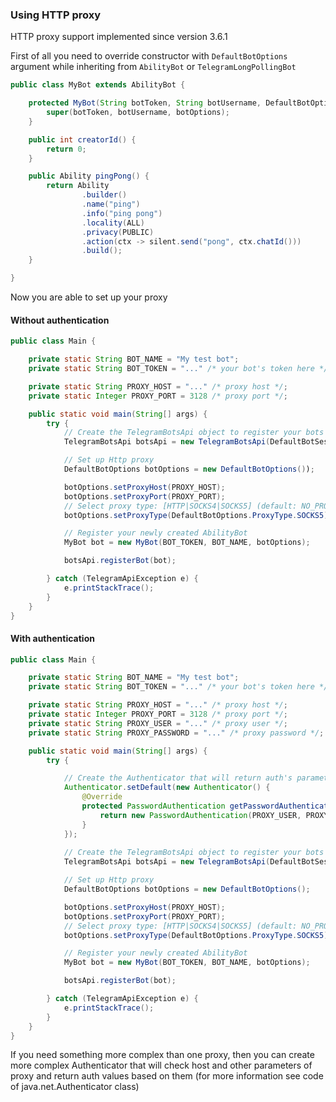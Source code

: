### Using HTTP proxy

HTTP proxy support implemented since version 3.6.1

First of all you need to override constructor with `DefaultBotOptions` argument while inheriting from `AbilityBot` or `TelegramLongPollingBot`

```java
public class MyBot extends AbilityBot {

    protected MyBot(String botToken, String botUsername, DefaultBotOptions botOptions) {
        super(botToken, botUsername, botOptions);
    }

    public int creatorId() {
        return 0;
    }

    public Ability pingPong() {
        return Ability
                .builder()
                .name("ping")
                .info("ping pong")
                .locality(ALL)
                .privacy(PUBLIC)
                .action(ctx -> silent.send("pong", ctx.chatId()))
                .build();
    }

}
```

Now you are able to set up your proxy

#### Without authentication

```java
public class Main {

    private static String BOT_NAME = "My test bot";
    private static String BOT_TOKEN = "..." /* your bot's token here */;

    private static String PROXY_HOST = "..." /* proxy host */;
    private static Integer PROXY_PORT = 3128 /* proxy port */;

    public static void main(String[] args) {
        try {
            // Create the TelegramBotsApi object to register your bots
            TelegramBotsApi botsApi = new TelegramBotsApi(DefaultBotSessioin.class);

            // Set up Http proxy
            DefaultBotOptions botOptions = new DefaultBotOptions());            

            botOptions.setProxyHost(PROXY_HOST);
            botOptions.setProxyPort(PROXY_PORT);
            // Select proxy type: [HTTP|SOCKS4|SOCKS5] (default: NO_PROXY)
            botOptions.setProxyType(DefaultBotOptions.ProxyType.SOCKS5);

            // Register your newly created AbilityBot
            MyBot bot = new MyBot(BOT_TOKEN, BOT_NAME, botOptions);

            botsApi.registerBot(bot);

        } catch (TelegramApiException e) {
            e.printStackTrace();
        }
    }
}

```


#### With authentication

```java
public class Main {

    private static String BOT_NAME = "My test bot";
    private static String BOT_TOKEN = "..." /* your bot's token here */;

    private static String PROXY_HOST = "..." /* proxy host */;
    private static Integer PROXY_PORT = 3128 /* proxy port */;
    private static String PROXY_USER = "..." /* proxy user */;
    private static String PROXY_PASSWORD = "..." /* proxy password */;

    public static void main(String[] args) {
        try {

            // Create the Authenticator that will return auth's parameters for proxy authentication
            Authenticator.setDefault(new Authenticator() {
                @Override
                protected PasswordAuthentication getPasswordAuthentication() {
                    return new PasswordAuthentication(PROXY_USER, PROXY_PASSWORD.toCharArray());
                }
            });
        
            // Create the TelegramBotsApi object to register your bots
            TelegramBotsApi botsApi = new TelegramBotsApi(DefaultBotSession.class);

            // Set up Http proxy
            DefaultBotOptions botOptions = new DefaultBotOptions();          

            botOptions.setProxyHost(PROXY_HOST);
            botOptions.setProxyPort(PROXY_PORT);
            // Select proxy type: [HTTP|SOCKS4|SOCKS5] (default: NO_PROXY)
            botOptions.setProxyType(DefaultBotOptions.ProxyType.SOCKS5);

            // Register your newly created AbilityBot
            MyBot bot = new MyBot(BOT_TOKEN, BOT_NAME, botOptions);

            botsApi.registerBot(bot);

        } catch (TelegramApiException e) {
            e.printStackTrace();
        }
    }
}
```

If you need something more complex than one proxy, then you can create more complex Authenticator that will check host and other parameters of proxy and return auth values based on them (for more information see code of java.net.Authenticator class)
